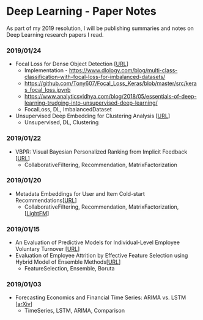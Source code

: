 # Deep Learning - Paper Notes
As part of my 2019 resolution, I will be publishing summaries and notes on Deep Learning research papers I read.

### 2019/01/24
- Focal Loss for Dense Object Detection [[URL](https://arxiv.org/pdf/1708.02002.pdf)]
    - Implementation - https://www.dlology.com/blog/multi-class-classification-with-focal-loss-for-imbalanced-datasets/
    - https://github.com/Tony607/Focal_Loss_Keras/blob/master/src/keras_focal_loss.ipynb
    - https://www.analyticsvidhya.com/blog/2018/05/essentials-of-deep-learning-trudging-into-unsupervised-deep-learning/
    - FocalLoss, DL, ImbalancedDataset
- Unsupervised Deep Embedding for Clustering Analysis [[URL](https://arxiv.org/pdf/1511.06335.pdf)]
    - Unsupervised, DL, Clustering
### 2019/01/22
- VBPR: Visual Bayesian Personalized Ranking from Implicit Feedback [[URL](https://cseweb.ucsd.edu/~jmcauley/pdfs/aaai16.pdf)]
    - CollaborativeFiltering, Recommendation, MatrixFactorization
### 2019/01/20
- Metadata Embeddings for User and Item Cold-start Recommendations[[URL](https://arxiv.org/pdf/1507.08439.pdf)]
    - CollaborativeFiltering, Recommendation, MatrixFactorization, [[LightFM](https://github.com/lyst/lightfm)]
### 2019/01/15
- An Evaluation of Predictive Models for Individual-Level Employee Voluntary Turnover [[URL](http://arno.uvt.nl/show.cgi?fid=144863)]
- Evaluation of Employee Attrition by Effective Feature Selection using Hybrid Model of Ensemble Methods[[URL](http://trap.ncirl.ie/3085/1/divyangjain.pdf)]
    - FeatureSelection, Ensemble, Boruta
### 2019/01/03
- Forecasting Economics and Financial Time Series: ARIMA vs. LSTM [[arXiv](https://arxiv.org/abs/1803.06386)]
    - TimeSeries, LSTM, ARIMA, Comparison
